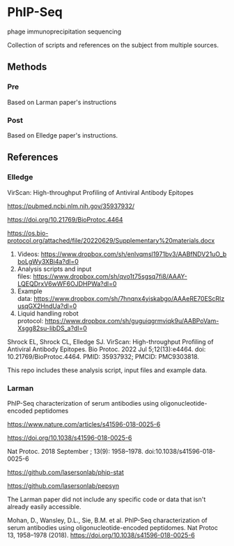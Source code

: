 
#	PhIP-Seq

phage immunoprecipitation sequencing

Collection of scripts and references on the subject from multiple sources.




##	Methods


###	Pre

Based on Larman paper's instructions




###	Post

Based on Elledge paper's instructions.





##	References

###	Elledge
 
VirScan: High-throughput Profiling of Antiviral Antibody Epitopes

https://pubmed.ncbi.nlm.nih.gov/35937932/

https://doi.org/10.21769/BioProtoc.4464

https://os.bio-protocol.org/attached/file/20220629/Supplementary%20materials.docx

1) Videos: https://www.dropbox.com/sh/enlvqmsl1971bv3/AABfNDV21uO_bboLgWy3XBi4a?dl=0
2) Analysis scripts and input files: https://www.dropbox.com/sh/qvo1t75sgsq7fi8/AAAY-LQEQDrxV6wWF6OJDHPWa?dl=0
3) Example data: https://www.dropbox.com/sh/7hnqnx4yiskabgo/AAAeRE70EScRIzusqGX2HndUa?dl=0
4) Liquid handling robot protocol: https://www.dropbox.com/sh/guguiqgrmviqk9u/AABPoVam-Xsgg82su-IibDS_a?dl=0


Shrock EL, Shrock CL, Elledge SJ. VirScan: High-throughput Profiling of Antiviral Antibody Epitopes. Bio Protoc. 2022 Jul 5;12(13):e4464. doi: 10.21769/BioProtoc.4464. PMID: 35937932; PMCID: PMC9303818.

This repo includes these analysis script, input files and example data.


###	Larman

PhIP-Seq characterization of serum antibodies using oligonucleotide-encoded peptidomes

https://www.nature.com/articles/s41596-018-0025-6

https://doi.org/10.1038/s41596-018-0025-6

Nat Protoc. 2018 September ; 13(9): 1958–1978. doi:10.1038/s41596-018-0025-6

https://github.com/lasersonlab/phip-stat

https://github.com/lasersonlab/pepsyn

The Larman paper did not include any specific code or data that isn't already easily accessible.

Mohan, D., Wansley, D.L., Sie, B.M. et al. PhIP-Seq characterization of serum antibodies using oligonucleotide-encoded peptidomes. Nat Protoc 13, 1958–1978 (2018). https://doi.org/10.1038/s41596-018-0025-6


